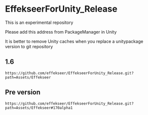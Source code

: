 # EffekseerForUnity_Release

This is an experimental repository

Please add this address from PackageManager in Unity

It is better to remove Unity caches when you replace a unitypackage version to git repository

## 1.6

```
https://github.com/effekseer/EffekseerForUnity_Release.git?path=Assets/Effekseer
```

## Pre version

```
https://github.com/effekseer/EffekseerForUnity_Release.git?path=Assets/Effekseer#170alpha1
```
